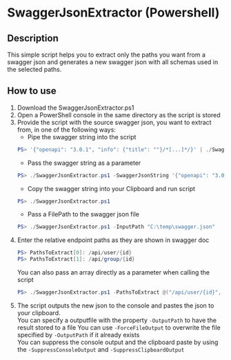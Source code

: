 # SwaggerJsonExtractor (Powershell)
## Description
This simple script helps you to extract only the paths you want from a swagger json and generates a new swagger json with all schemas used in the selected paths.

## How to use
1. Download the SwaggerJsonExtractor.ps1
2. Open a PowerShell console in the same directory as the script is stored
3. Provide the script with the source swagger json, you want to extract from, in one of the following ways:
    * Pipe the swagger string into the script  
    ```powershell 
    PS> '{"openapi": "3.0.1", "info": {"title": ""}/*[...]*/}' | ./SwaggerJsonExtractor.ps1
    ```
    * Pass the swagger string as a parameter
    ```powershell 
    PS> ./SwaggerJsonExtractor.ps1 -SwaggerJsonString '{"openapi": "3.0.1", "info": {"title": ""}/*[...]*/}'
    ```
    * Copy the swagger string into your Clipboard and run script
    ```powershell 
    PS> ./SwaggerJsonExtractor.ps1
    ```
    * Pass a FilePath to the swagger json file
    ```powershell 
    PS> ./SwaggerJsonExtractor.ps1 -InputPath "C:\temp\swagger.json"
    ```
4. Enter the relative endpoint paths as they are shown in swagger doc
    ```powershell 
    PS> PathsToExtract[0]: /api/user/{id}
    PS> PathsToExtract[1]: /api/group/{id}
    ```
    You can also pass an array directly as a parameter when calling the script
    ```powershell 
    PS> ./SwaggerJsonExtractor.ps1 -PathsToExtract @("/api/user/{id}", "/api/group/{id}")
    ```
5. The script outputs the new json to the console and pastes the json to your clipboard.  
       You can specify a outputfile with the property `-OutputPath` to have the result stored to a file
       You can use `-ForceFileOutput`  to  overwrite the file specified by `-OutputPath` if it already exists   
       You can suppress the console output and the clipboard paste by using the `-SuppressConsoleOutput` and `-SuppressClipboardOutput`
